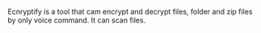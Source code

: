 Ecnryptify is a tool that cam encrypt and decrypt files, folder and zip files by only voice command. It can scan files. 
